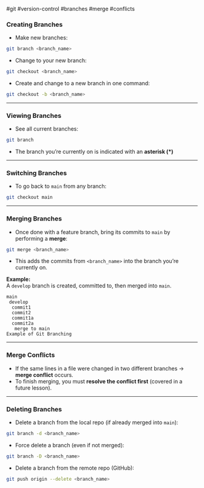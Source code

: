 #git #version-control #branches #merge #conflicts
### Creating Branches

- Make new branches:
```bash
git branch <branch_name>
```

- Change to your new branch:
```bash
git checkout <branch_name>
```

- Create and change to a new branch in one command:
```bash
git checkout -b <branch_name>
```

---

### Viewing Branches

- See all current branches:
```bash
git branch
```
- The branch you’re currently on is indicated with an **asterisk (*)**

---

### Switching Branches

- To go back to `main` from any branch:
```bash
git checkout main
```

---

### Merging Branches

- Once done with a feature branch, bring its commits to `main` by performing a **merge**:
```bash
git merge <branch_name>
```
- This adds the commits from `<branch_name>` into the branch you’re currently on.

**Example:**  
A `develop` branch is created, committed to, then merged into `main`.

```
main
 develop
  commit1
  commit2
  commit1a
  commit2a
   merge to main
Example of Git Branching
```

---

### Merge Conflicts

- If the same lines in a file were changed in two different branches → **merge conflict** occurs.
- To finish merging, you must **resolve the conflict first** (covered in a future lesson).

---

### Deleting Branches

- Delete a branch from the local repo (if already merged into `main`):
```bash
git branch -d <branch_name>
```
    
- Force delete a branch (even if not merged):
```bash
git branch -D <branch_name>
```
    
- Delete a branch from the remote repo (GitHub):
```bash
git push origin --delete <branch_name>
```